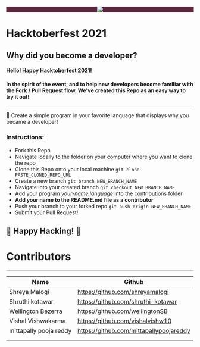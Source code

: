 
<p align="center" style="background-color: #57283e;"><img src="https://github.com/CodeMacrocosm/Devathon/blob/main/images/hacktoberfest21.svg"></p>

# Hacktoberfest 2021
## Why did you become a developer?


#### Hello! Happy Hacktoberfest 2021!
#### In the spirit of the event, and to help new developers become familiar with the Fork / Pull Request flow, We've created this Repo as an easy way to try it out!



--------------
🎉 Create a simple program in your favorite language that displays why you became a developer! 

### Instructions:

- Fork this Repo
- Navigate locally to the folder on your computer where you want to clone the repo
- Clone this Repo onto your local machine `git clone PASTE_CLONED_REPO_URL`
- Create a new branch `git branch NEW_BRANCH_NAME`
- Navigate into your created branch `git checkout NEW_BRANCH_NAME`
- Add your program *your-name.language* into the contributions folder
- **Add your name to the README.md file as a contributor**
- Push your branch to your forked repo `git push origin NEW_BRANCH_NAME`
- Submit your Pull Request!



## 🎃 Happy Hacking! 🎃








# Contributors
----


|     Name     		|             Github                |
|-----------------------|---------------------------------- |
| Shreya Malogi 	|https://github.com/shreyamalogi    |
| Shruthi kotawar	|https://github.com/shruthi-kotawar |
| Wellington Bezerra	|https://github.com/wellingtonSB  |
| Vishal Vishwakarma| https://github.com/vishalvishw10  |
| mittapally pooja reddy  		|  https://github.com/mittapallypoojareddy  |                        |
|              		|                                   |
|              		|                                   |

